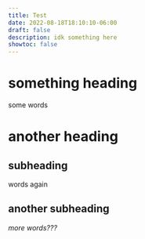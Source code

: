 ```yaml
---
title: Test
date: 2022-08-18T18:10:10-06:00
draft: false
description: idk something here
showtoc: false
---
```


# something heading

some words

# another heading

## subheading

words again

## another subheading

_more words???_

